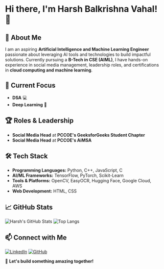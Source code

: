    # Hi there, I'm Harsh Balkrishna Vahal! 👋

## 🚀 About Me
I am an aspiring **Artificial Intelligence and Machine Learning Engineer** passionate about leveraging AI tools and technologies to build impactful solutions. Currently pursuing a **B-Tech in CSE (AIML)**, I have hands-on experience in social media management, leadership roles, and certifications in **cloud computing and machine learning**.

## 🌱 Current Focus
- **DSA** 💻
- **Deep Learning** 🤖

## 🏆 Roles & Leadership
- **Social Media Head** at **PCCOE's GeeksforGeeks Student Chapter**
- **Social Media Head** at **PCCOE's AiMSA**

## 🛠️ Tech Stack
- **Programming Languages:** Python, C++, JavaScript, C
- **AI/ML Frameworks:** TensorFlow, PyTorch, Scikit-Learn
- **Tools & Platforms:** OpenCV, EasyOCR, Hugging Face, Google Cloud, AWS
- **Web Development:** HTML, CSS

## 📈 GitHub Stats
![Harsh's GitHub Stats](https://github-readme-stats.vercel.app/api?username=hbv3074&show_icons=true&theme=radical)
![Top Langs](https://github-readme-stats.vercel.app/api/top-langs/?username=hbv3074&layout=compact&theme=radical)

## 📫 Connect with Me
[![LinkedIn](https://img.shields.io/badge/LinkedIn-%230077B5.svg?style=for-the-badge&logo=linkedin&logoColor=white)](https://www.linkedin.com/in/harsh-vahal)
[![GitHub](https://img.shields.io/badge/GitHub-%23121011.svg?style=for-the-badge&logo=github&logoColor=white)](https://github.com/hbv3074)

🚀 **Let's build something amazing together!**
